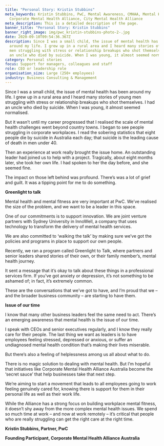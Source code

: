 ```yaml
---
title: "Personal Story: Kristin Stubbins"
meta_keywords: Kristin Stubbins, PwC, Mental Awareness, CMHAA, Mental Health,
  Corporate Mental Health Alliance, City Mental Health Alliance
meta_description: This is a detailed description of the page.
banner_title: "Personal Story: Kristin Stubbins"
banner_right_image: img/pwc_kristin-stubbins-photo-2-.jpg
date: 2020-09-10T09:54:36.367Z
description: Since I was a small child, the issue of mental health has been
  around my life. I grew up in a rural area and I heard many stories of young
  men struggling with stress or relationship breakups who shot themselves. I had
  an uncle who died by suicide. When I was young, it almost seemed normalised.
category: Personal stories
focus: Support for managers, colleagues and staff
role: CEO or leadership role
organisation_size: Large (250+ employees)
industry: Business Consulting & Management
---
```

Since I was a small child, the issue of mental health has been around my life. I grew up in a rural area and I heard many stories of young men struggling with stress or relationship breakups who shot themselves. I had an uncle who died by suicide. When I was young, it almost seemed normalised.

But it wasn’t until my career progressed that I realised the scale of mental health challenges went beyond country towns. I began to see people struggling in corporate workplaces. I read the sobering statistics that eight people die by suicide in Australia each day; that suicide is the leading cause of death in men under 40.

Then an experience at work really brought the issue home. An outstanding leader had joined us to help with a project. Tragically, about eight months later, she took her own life. I had spoken to her the day before, and she seemed fine.

The impact on those left behind was profound. There’s was a lot of grief and guilt. It was a tipping point for me to do something.

**Greenlight to talk**

Mental health and mental fitness are very important at PwC. We’ve realised the size of the problem, and we want to be a leader in this space.

One of our commitments is to support innovation. We are joint venture partners with Sydney University in InnoWell, a company that uses technology to transform the delivery of mental health services.

We are also committed to ‘walking the talk’ by making sure we’ve got the policies and programs in place to support our own people.

Recently, we ran a program called Greenlight to Talk, where partners and senior leaders shared stories of their own, or their family member’s, mental health journey.

It sent a message that it’s okay to talk about these things in a professional services firm. If you’ve got anxiety or depression, it’s not something to be ashamed of; in fact, it’s extremely common.

These are the conversations that we’ve got to have, and I’m proud that we – and the broader business community – are starting to have them.

**Issue of our time**

I know that many other business leaders feel the same need to act. There’s an emerging awareness that mental health is the issue of our time.

I speak with CEOs and senior executives regularly, and I know they really care for their people. The last thing we want as leaders is to have employees feeling stressed, depressed or anxious, or suffer an undiagnosed mental health condition that’s making their lives miserable.

But there’s also a feeling of helplessness among us all about what to do.

There is no magic solution to dealing with mental health. But I’m hopeful that initiatives like Corporate Mental Health Alliance Australia become the ‘secret sauce’ that help businesses take that next step.

We’re aiming to start a movement that leads to all employees going to work feeling genuinely cared for, knowing there is support for them in their personal life as well as their work life.

While the Alliance has a strong focus on building workplace mental fitness, it doesn’t shy away from the more complex mental health issues. We spend so much time at work – and now at work remotely – it’s critical that people who are really struggling can get the right care at the right time.

**Kristin Stubbins, Partner, PwC**

**Founding Participant, Corporate Mental Health Alliance Australia**